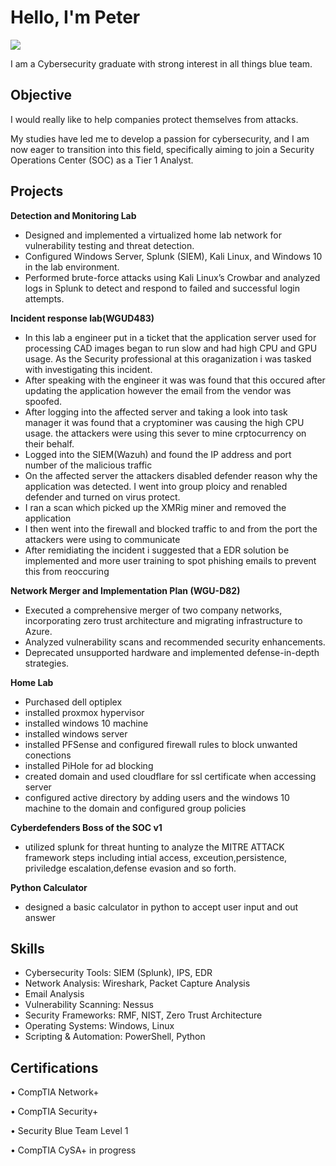 # Hello, I'm Peter 
<a href="https://linkedin.com/in/peter-w90"><img src="https://img.shields.io/badge/-LinkedIn-0072b1?&style=for-the-badge&logo=linkedin&logoColor=white" /></a>

I am a Cybersecurity graduate with strong interest in all things blue team.

## Objective
I would really like to help companies protect themselves from attacks.

My studies have led me to develop a passion for cybersecurity, and I am now eager to transition into this field, specifically aiming to join a Security Operations Center (SOC) as a Tier 1 Analyst.

## Projects
**Detection and Monitoring Lab**

* 	Designed and implemented a virtualized home lab network for vulnerability testing and threat detection.
* Configured Windows Server, Splunk (SIEM), Kali Linux, and Windows 10 in the lab environment.
* Performed brute-force attacks using Kali Linux’s Crowbar and analyzed logs in Splunk to detect and respond to failed and successful login attempts.

**Incident response lab(WGUD483)**

* In this lab a engineer put in a ticket that the application server used for processing CAD images began to run slow and had high CPU and GPU usage. As the Security professional at this oraganization i was tasked with investigating this incident.
* After speaking with the engineer it was was found that this occured after updating the application however the email from the vendor was spoofed.
* After logging into the affected server and taking a look into task manager it was found that a cryptominer was causing the high CPU usage. the attackers were using this sever to mine crptocurrency on their behalf.
* Logged into the SIEM(Wazuh) and found the IP address and port number of the malicious traffic
* On the affected server the attackers disabled defender reason why the application was detected. I went into group ploicy and renabled defender and turned on virus protect.
* I ran a scan which picked up the XMRig miner and removed the application
* I then went into the firewall and blocked traffic to and from the port the attackers were using to communicate
* After remidiating the incident i suggested that a EDR solution be implemented  and more user training to spot phishing emails to prevent this from reoccuring 


**Network Merger and Implementation Plan (WGU-D82)**
*	Executed a comprehensive merger of two company networks, incorporating zero trust architecture and migrating infrastructure to Azure.
*	Analyzed vulnerability scans and recommended security enhancements.
*	Deprecated unsupported hardware and implemented defense-in-depth strategies.


**Home Lab**
* Purchased dell optiplex 
* installed proxmox hypervisor
* installed windows 10 machine
* installed windows server 
* installed PFSense and configured firewall rules to block unwanted conections
* installed PiHole for ad blocking
* created domain and used cloudflare for ssl certificate when accessing server
* configured active directory by adding users and the windows 10 machine to the domain and configured group policies

**Cyberdefenders Boss of the SOC v1**
  * utilized splunk for threat hunting to analyze the MITRE ATTACK framework steps including intial access, exceution,persistence, priviledge escalation,defense evasion and so forth.
 
**Python Calculator**
* designed a basic calculator in python to accept user input and out answer 




## Skills

* Cybersecurity Tools: SIEM (Splunk), IPS, EDR
* Network Analysis: Wireshark, Packet Capture Analysis
* Email Analysis 
* Vulnerability Scanning: Nessus
* Security Frameworks: RMF, NIST, Zero Trust Architecture
* Operating Systems: Windows, Linux
* Scripting & Automation: PowerShell, Python


## Certifications
•	CompTIA Network+

•	CompTIA Security+

•	Security Blue Team Level 1

•	CompTIA CySA+ in progress


